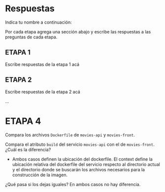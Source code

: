 # Respuestas

Indica tu nombre a continuación: 

Por cada etapa agrega una sección abajo y escribe las respuestas a las preguntas de cada etapa.

## ETAPA 1

Escribe respuestas de la etapa 1 acá

## ETAPA 2

Escribe respuestas de la etapa 2 acá

...

# ETAPA 4
Compara los archivos `Dockerfile` de `movies-api` y `movies-front`. 

Compara el atributo `build` del servicio `movies-api` con el de `movies-front`. 
¿Cuál es la diferencia? 

* Ambos casos definen la ubicación del dockerfile. El context define la ubicación relativa del dockerfile del servicio respecto al directorio actual y el directorio donde se buscarán los archivos necesarios para la construcción de la imagen.

¿Qué pasa si los dejas iguales?
En ambos casos no hay diferencia.